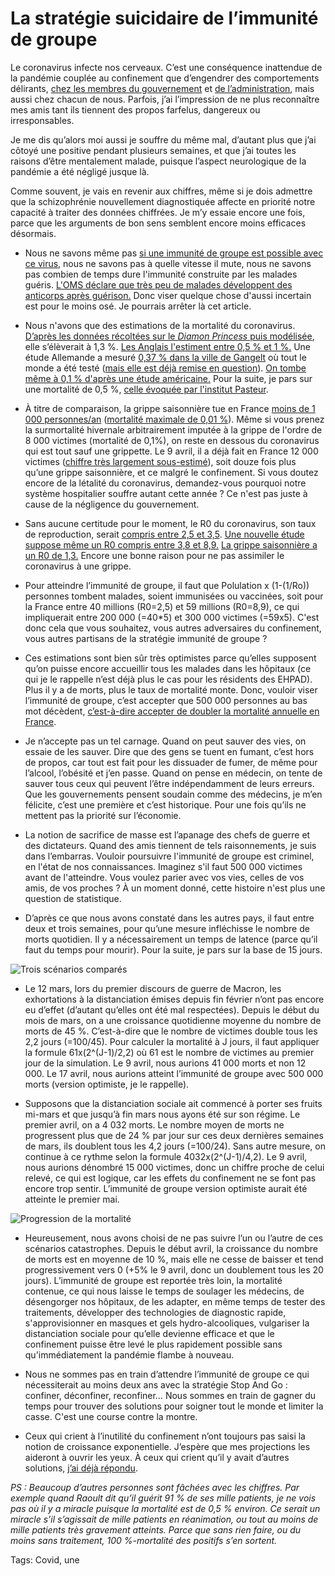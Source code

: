 # La stratégie suicidaire de l&#8217;immunité de groupe

Le coronavirus infecte nos cerveaux. C’est une conséquence inattendue de la pandémie couplée au confinement que d’engendrer des comportements délirants, [chez les membres du gouvernement](https://tcrouzet.com/2020/04/09/quand-le-gouvernement-nous-ment-preuves/) et [de l’administration](https://tcrouzet.com/2020/04/09/le-retour-des-milices-chasseurs-a-vos-armes/), mais aussi chez chacun de nous. Parfois, j’ai l’impression de ne plus reconnaître mes amis tant ils tiennent des propos farfelus, dangereux ou irresponsables.<span id="more-53915"></span>

Je me dis qu’alors moi aussi je souffre du même mal, d’autant plus que j’ai côtoyé une positive pendant plusieurs semaines, et que j’ai toutes les raisons d’être mentalement malade, puisque l’aspect neurologique de la pandémie a été négligé jusque là.

Comme souvent, je vais en revenir aux chiffres, même si je dois admettre que la schizophrénie nouvellement diagnostiquée affecte en priorité notre capacité à traiter des données chiffrées. Je m’y essaie encore une fois, parce que les arguments de bon sens semblent encore moins efficaces désormais.

- Nous ne savons même pas [si une immunité de groupe est possible avec ce virus](https://science.sciencemag.org/content/early/2020/04/14/science.abb5793), nous ne savons pas à quelle vitesse il mute, nous ne savons pas combien de temps dure l'immunité construite par les malades guéris. [L'OMS déclare que très peu de malades développent des anticorps après guérison.](https://www.reuters.com/article/us-health-coronavirus-immunity/who-unsure-antibodies-protect-against-covid-little-sign-of-herd-immunity-idUSKBN21Z2XM) Donc viser quelque chose d'aussi incertain est pour le moins osé. Je pourrais arrêter là cet article.

- Nous n'avons que des estimations de la mortalité du coronavirus. [D’après les données récoltées sur le *Diamon Princess* puis modélisée](https://www.ncbi.nlm.nih.gov/pmc/articles/PMC7118348/), elle s’élèverait à 1,3 %. [Les Anglais l'estiment entre 0,5 % et 1 %.](https://www.bbc.com/news/health-51674743) Une étude Allemande a mesuré [0,37 % dans la ville de Gangelt](https://www.lemonde.fr/planete/article/2020/04/10/coronavirus-une-etude-allemande-revoit-a-la-baisse-le-taux-de-mortalite_6036206_3244.html) où tout le monde a été testé ([mais elle est déjà remise en question](https://scilogs.spektrum.de/menschen-bilder/the-heinsberg-study-on-covid-19-another-case-of-insufficient-study-design/)). [On tombe même à 0,1 % d'après une étude américaine.](https://www.economist.com/graphic-detail/2020/04/11/why-a-study-showing-that-covid-19-is-everywhere-is-good-news) Pour la suite, je pars sur une mortalité de 0,5 %, [celle évoquée par l'institut Pasteur](https://www.nouvelobs.com/coronavirus-de-wuhan/20200421.OBS27790/avec-6-de-la-population-infectee-par-le-covid-19-la-france-reste-loin-de-l-immunite-collective.html).

- À titre de comparaison, la grippe saisonnière tue en France [moins de 1 000 personnes/an](https://www.ined.fr/fichier/s_rubrique/19138/pes470.fr.pdf) ([mortalité maximale de 0,01 %](http://h16free.com/wp-content/uploads/2020/04/La-vraie-mortalit%C3%A9-de-la-grippe-saisonni%C3%A8re.pdf?fbclid=IwAR2PiFSShMAKg9W5ow1FY5W1_pNU371n1F2XkaRHWp08Ew-oFkf9J15L6KQ)). Même si vous prenez la surmortalité hivernale arbitrairement imputée à la grippe de l'ordre de 8 000 victimes (mortalité de 0,1%), on reste en dessous du coronavirus qui est tout sauf une grippette. Le 9 avril, il a déjà fait en France 12 000 victimes ([chiffre très largement sous-estimé](https://www.economist.com/graphic-detail/2020/04/03/covid-19s-death-toll-appears-higher-than-official-figures-suggest)), soit douze fois plus qu’une grippe saisonnière, et ce malgré le confinement. Si vous doutez encore de la létalité du coronavirus, demandez-vous pourquoi notre système hospitalier souffre autant cette année ? Ce n'est pas juste à cause de la négligence du gouvernement.

- Sans aucune certitude pour le moment, le R0 du coronavirus, son taux de reproduction, serait [compris entre 2,5 et 3,5](https://www.francetvinfo.fr/sante/maladie/coronavirus/coronavirus-on-vous-explique-pourquoi-il-faut-etre-prudent-avec-la-notion-de-pic-epidemique_3903993.html). [Une nouvelle étude suppose même un R0 compris entre 3,8 et 8,9.](https://www.futura-sciences.com/sante/actualites/coronavirus-contagiosite-coronavirus-revue-hausse-80498/?fbclid=IwAR1CbO0VXCMo4m11dDrIIEsRzy8an8x9WDqjOime9jpNmIjgHKaiJPwpblw) [La grippe saisonnière a un R0 de 1,3.](https://www.sciencesetavenir.fr/sante/incubation-contagiosite-mortalite-les-mots-qui-comptent-pour-decrire-le-coronavirus_140939) Encore une bonne raison pour ne pas assimiler le coronavirus à une grippe.

- Pour atteindre l’immunité de groupe, il faut que Polulation x (1-(1/Ro)) personnes tombent malades, soient immunisées ou vaccinées, soit pour la France entre 40 millions (R0=2,5) et 59 millions (R0=8,9), ce qui impliquerait entre 200 000 (=40\*5) et 300 000 victimes (=59x5). C'est donc cela que vous souhaitez, vous autres adversaires du confinement, vous autres partisans de la stratégie immunité de groupe ?

- Ces estimations sont bien sûr très optimistes parce qu’elles supposent qu’on puisse encore accueillir tous les malades dans les hôpitaux (ce qui je le rappelle n’est déjà plus le cas pour les résidents des EHPAD). Plus il y a de morts, plus le taux de mortalité monte. Donc, vouloir viser l’immunité de groupe, c’est accepter que 500 000 personnes au bas mot décèdent, [c’est-à-dire accepter de doubler la mortalité annuelle en France](https://fr.wikipedia.org/wiki/Mortalit%C3%A9_en_France).

- Je n’accepte pas un tel carnage. Quand on peut sauver des vies, on essaie de les sauver. Dire que des gens se tuent en fumant, c’est hors de propos, car tout est fait pour les dissuader de fumer, de même pour l’alcool, l’obésité et j’en passe. Quand on pense en médecin, on tente de sauver tous ceux qui peuvent l’être indépendamment de leurs erreurs. Que les gouvernements pensent soudain comme des médecins, je m’en félicite, c’est une première et c’est historique. Pour une fois qu’ils ne mettent pas la priorité sur l’économie.

- La notion de sacrifice de masse est l’apanage des chefs de guerre et des dictateurs. Quand des amis tiennent de tels raisonnements, je suis dans l’embarras. Vouloir poursuivre l'immunité de groupe est criminel, en l'état de nos connaissances. Imaginez s'il faut 500 000 victimes avant de l'atteindre. Vous voulez parier avec vos vies, celles de vos amis, de vos proches ? À un moment donné, cette histoire n'est plus une question de statistique.

- D’après ce que nous avons constaté dans les autres pays, il faut entre deux et trois semaines, pour qu’une mesure infléchisse le nombre de morts quotidien. Il y a nécessairement un temps de latence (parce qu’il faut du temps pour mourir). Pour la suite, je pars sur la base de 15 jours.

![Trois scénarios comparés](https://tcrouzet.comhttps://tcrouzet.com/images_tc/2020/04/simul1.png)

- Le 12 mars, lors du premier discours de guerre de Macron, les exhortations à la distanciation émises depuis fin février n’ont pas encore eu d’effet (d’autant qu’elles ont été mal respectées). Depuis le début du mois de mars, on a une croissance quotidienne moyenne du nombre de morts de 45 %. C’est-à-dire que le nombre de victimes double tous les 2,2 jours (=100/45). Pour calculer la mortalité à J jours, il faut appliquer la formule 61x(2^(J-1)/2,2) où 61 est le nombre de victimes au premier jour de la simulation. Le 9 avril, nous aurions 41 000 morts et non 12 000. Le 17 avril, nous aurions atteint l’immunité de groupe avec 500 000 morts (version optimiste, je le rappelle).

- Supposons que la distanciation sociale ait commencé à porter ses fruits mi-mars et que jusqu’à fin mars nous ayons été sur son régime. Le premier avril, on a 4 032 morts. Le nombre moyen de morts ne progressent plus que de 24 % par jour sur ces deux dernières semaines de mars, ils doublent tous les 4,2 jours (=100/24). Sans autre mesure, on continue à ce rythme selon la formule 4032x(2^(J-1)/4,2). Le 9 avril, nous aurions dénombré 15 000 victimes, donc un chiffre proche de celui relevé, ce qui est logique, car les effets du confinement ne se font pas encore trop sentir. L’immunité de groupe version optimiste aurait été atteinte le premier mai.

![Progression de la mortalité](https://tcrouzet.comhttps://tcrouzet.com/images_tc/2020/04/simul2.png)

- Heureusement, nous avons choisi de ne pas suivre l’un ou l’autre de ces scénarios catastrophes. Depuis le début avril, la croissance du nombre de morts est en moyenne de 10 %, mais elle ne cesse de baisser et tend progressivement vers 0 (+5% le 9 avril, donc un doublement tous les 20 jours). L’immunité de groupe est reportée très loin, la mortalité contenue, ce qui nous laisse le temps de soulager les médecins, de désengorger nos hôpitaux, de les adapter, en même temps de tester des traitements, développer des technologies de diagnostic rapide, s'approvisionner en masques et gels hydro-alcooliques, vulgariser la distanciation sociale pour qu’elle devienne efficace et que le confinement puisse être levé le plus rapidement possible sans qu'immédiatement la pandémie flambe à nouveau.

- Nous ne sommes pas en train d’attendre l’immunité de groupe ce qui nécessiterait au moins deux ans avec la stratégie Stop And Go : confiner, déconfiner, reconfiner… Nous sommes en train de gagner du temps pour trouver des solutions pour soigner tout le monde et limiter la casse. C'est une course contre la montre.

- Ceux qui crient à l’inutilité du confinement n’ont toujours pas saisi la notion de croissance exponentielle. J’espère que mes projections les aideront à ouvrir les yeux. À ceux qui crient qu’il y avait d’autres solutions, [j’ai déjà répondu](https://tcrouzet.com/2020/04/05/pourquoi-le-confinement-etait-la-seule-strategie-possible/).

*PS : Beaucoup d’autres personnes sont fâchées avec les chiffres. Par exemple quand Raoult dit qu’il guérit 91 % de ses mille patients, je ne vois pas où il y a miracle puisque la mortalité est de 0,5 % environ. Ce serait un miracle s’il s’agissait de mille patients en réanimation, ou tout au moins de mille patients très gravement atteints. Parce que sans rien faire, ou du moins sans traitement, 100 %-mortalité des positifs s’en sortent.*

Tags: Covid, une